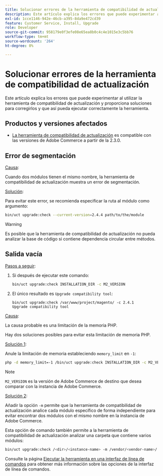 ```yaml
---
title: Solucionar errores de la herramienta de compatibilidad de actualización
description: Este artículo explica los errores que puede experimentar al utilizar la herramienta de compatibilidad de actualización y proporciona soluciones para corregirlos y que así pueda ejecutar correctamente la herramienta.
exl-id: 1cce1146-942e-46cb-a395-8da9e472cd39
feature: Customer Service, Install, Upgrade
role: Developer
source-git-commit: 958179e0f3efe08e65ea8b0c4c4e1015e3c5bb76
workflow-type: tm+mt
source-wordcount: '264'
ht-degree: 0%

---
```


# Solucionar errores de la herramienta de compatibilidad de actualización

Este artículo explica los errores que puede experimentar al utilizar la herramienta de compatibilidad de actualización y proporciona soluciones para corregirlos y que así pueda ejecutar correctamente la herramienta.

## Productos y versiones afectados

* [La herramienta de compatibilidad de actualización](https://experienceleague.adobe.com/docs/commerce-operations/upgrade-guide/upgrade-compatibility-tool/overview.html) es compatible con las versiones de Adobe Commerce a partir de la 2.3.0.

## Error de segmentación

<u>Causa</u>:

Cuando dos módulos tienen el mismo nombre, la herramienta de compatibilidad de actualización muestra un error de segmentación.

<u>Solución</u>:

Para evitar este error, se recomienda especificar la ruta al módulo como argumento:

```bash
bin/uct upgrade:check --current-version=2.4.4 path/to/the/module
```

>[!WARNING]
>
> Es posible que la herramienta de compatibilidad de actualización no pueda analizar la base de código si contiene dependencia circular entre métodos.

## Salida vacía

<u>Pasos a seguir</u>:

1. Si después de ejecutar este comando:

   ```bash
   bin/uct upgrade:check INSTALLATION_DIR -c M2_VERSION
   ```

1. El único resultado es `Upgrade compatibility tool`:

   ```terminal
   bin/uct upgrade:check /var/www/project/magento/ -c 2.4.1
   Upgrade compatibility tool
   ```

<u>Causa</u>:

La causa probable es una limitación de la memoria PHP.

Hay dos soluciones posibles para evitar esta limitación de memoria PHP.

<u>Solución 1</u>:

Anule la limitación de memoria estableciendo `memory_limit` en `-1`:

```bash
php -d memory_limit=-1 /bin/uct upgrade:check INSTALLATION_DIR -c M2_VERSION
```

>[!NOTE]
>
> `M2_VERSION` es la versión de Adobe Commerce de destino que desea comparar con la instancia de Adobe Commerce.

<u>Solución 2</u>:

Añadir la opción `-m` permite que la herramienta de compatibilidad de actualización analice cada módulo específico de forma independiente para evitar encontrar dos módulos con el mismo nombre en la instancia de Adobe Commerce.

Esta opción de comando también permite a la herramienta de compatibilidad de actualización analizar una carpeta que contiene varios módulos:

```bash
bin/uct upgrade:check /<dir>/<instance-name> -m /vendor/<vendor-name>/
```

Consulte la página [Ejecutar la herramienta en una interfaz de línea de comandos](https://experienceleague.adobe.com/docs/commerce-operations/upgrade-guide/upgrade-compatibility-tool/use-upgrade-compatibility-tool/run.html) para obtener más información sobre las opciones de la interfaz de línea de comandos.
